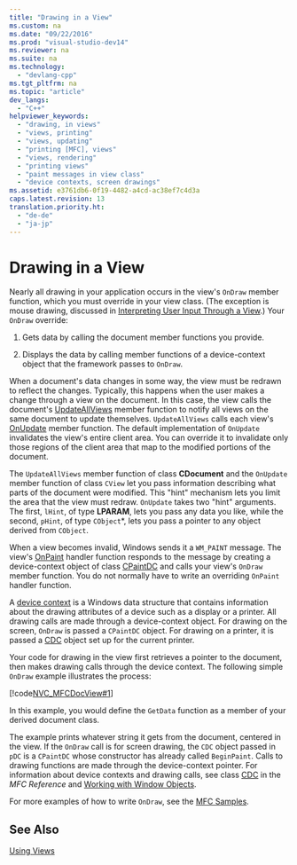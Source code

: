 ```yaml
---
title: "Drawing in a View"
ms.custom: na
ms.date: "09/22/2016"
ms.prod: "visual-studio-dev14"
ms.reviewer: na
ms.suite: na
ms.technology: 
  - "devlang-cpp"
ms.tgt_pltfrm: na
ms.topic: "article"
dev_langs: 
  - "C++"
helpviewer_keywords: 
  - "drawing, in views"
  - "views, printing"
  - "views, updating"
  - "printing [MFC], views"
  - "views, rendering"
  - "printing views"
  - "paint messages in view class"
  - "device contexts, screen drawings"
ms.assetid: e3761db6-0f19-4482-a4cd-ac38ef7c4d3a
caps.latest.revision: 13
translation.priority.ht: 
  - "de-de"
  - "ja-jp"
---
```

# Drawing in a View
Nearly all drawing in your application occurs in the view's `OnDraw` member function, which you must override in your view class. (The exception is mouse drawing, discussed in [Interpreting User Input Through a View](../VS_csharp/interpreting-user-input-through-a-view.md).) Your `OnDraw` override:  
  
1.  Gets data by calling the document member functions you provide.  
  
2.  Displays the data by calling member functions of a device-context object that the framework passes to `OnDraw`.  
  
 When a document's data changes in some way, the view must be redrawn to reflect the changes. Typically, this happens when the user makes a change through a view on the document. In this case, the view calls the document's [UpdateAllViews](../Topic/CDocument::UpdateAllViews.md) member function to notify all views on the same document to update themselves. `UpdateAllViews` calls each view's [OnUpdate](../Topic/CView::OnUpdate.md) member function. The default implementation of `OnUpdate` invalidates the view's entire client area. You can override it to invalidate only those regions of the client area that map to the modified portions of the document.  
  
 The `UpdateAllViews` member function of class **CDocument** and the `OnUpdate` member function of class `CView` let you pass information describing what parts of the document were modified. This "hint" mechanism lets you limit the area that the view must redraw. `OnUpdate` takes two "hint" arguments. The first, `lHint`, of type **LPARAM**, lets you pass any data you like, while the second, `pHint`, of type `CObject`*, lets you pass a pointer to any object derived from `CObject`.  
  
 When a view becomes invalid, Windows sends it a `WM_PAINT` message. The view's [OnPaint](../Topic/CWnd::OnPaint.md) handler function responds to the message by creating a device-context object of class [CPaintDC](../VS_csharp/cpaintdc-class.md) and calls your view's `OnDraw` member function. You do not normally have to write an overriding `OnPaint` handler function.  
  
 A [device context](../VS_csharp/device-contexts.md) is a Windows data structure that contains information about the drawing attributes of a device such as a display or a printer. All drawing calls are made through a device-context object. For drawing on the screen, `OnDraw` is passed a `CPaintDC` object. For drawing on a printer, it is passed a [CDC](../VS_csharp/cdc-class.md) object set up for the current printer.  
  
 Your code for drawing in the view first retrieves a pointer to the document, then makes drawing calls through the device context. The following simple `OnDraw` example illustrates the process:  
  
 [!code[NVC_MFCDocView#1](../VS_csharp/codesnippet/CPP/drawing-in-a-view_1.cpp)]  
  
 In this example, you would define the `GetData` function as a member of your derived document class.  
  
 The example prints whatever string it gets from the document, centered in the view. If the `OnDraw` call is for screen drawing, the `CDC` object passed in `pDC` is a `CPaintDC` whose constructor has already called `BeginPaint`. Calls to drawing functions are made through the device-context pointer. For information about device contexts and drawing calls, see class [CDC](../VS_csharp/cdc-class.md) in the *MFC Reference* and [Working with Window Objects](../VS_csharp/working-with-window-objects.md).  
  
 For more examples of how to write `OnDraw`, see the [MFC Samples](../VS_csharp/visual-c---samples.md).  
  
## See Also  
 [Using Views](../VS_csharp/using-views.md)